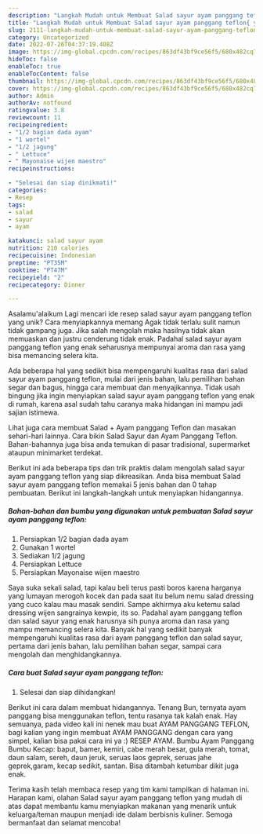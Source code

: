 ```yaml
---
description: "Langkah Mudah untuk Membuat Salad sayur ayam panggang teflon{ yang Menggugah Selera"
title: "Langkah Mudah untuk Membuat Salad sayur ayam panggang teflon{ yang Menggugah Selera"
slug: 2111-langkah-mudah-untuk-membuat-salad-sayur-ayam-panggang-teflon-yang-menggugah-selera
category: Uncategorized
date: 2022-07-26T04:37:19.408Z
image: https://img-global.cpcdn.com/recipes/863df43bf9ce56f5/680x482cq70/salad-sayur-ayam-panggang-teflon-foto-resep-utama.jpg
hideToc: false
enableToc: true
enableTocContent: false
thumbnail: https://img-global.cpcdn.com/recipes/863df43bf9ce56f5/680x482cq70/salad-sayur-ayam-panggang-teflon-foto-resep-utama.jpg
cover: https://img-global.cpcdn.com/recipes/863df43bf9ce56f5/680x482cq70/salad-sayur-ayam-panggang-teflon-foto-resep-utama.jpg
author: Admin
authorAv: notfound
ratingvalue: 3.8
reviewcount: 11
recipeingredient:
- "1/2 bagian dada ayam"
- "1 wortel"
- "1/2 jagung"
- " Lettuce"
- " Mayonaise wijen maestro"
recipeinstructions:

- "Selesai dan siap dinikmati!"
categories:
- Resep
tags:
- salad
- sayur
- ayam

katakunci: salad sayur ayam 
nutrition: 210 calories
recipecuisine: Indonesian
preptime: "PT35M"
cooktime: "PT47M"
recipeyield: "2"
recipecategory: Dinner

---
```



Asalamu'alaikum Lagi mencari ide resep salad sayur ayam panggang teflon yang unik? Cara menyiapkannya memang Agak tidak terlalu sulit namun tidak gampang juga. Jika salah mengolah maka hasilnya tidak akan memuaskan dan justru cenderung tidak enak. Padahal salad sayur ayam panggang teflon yang enak seharusnya mempunyai aroma dan rasa yang bisa memancing selera kita.


Ada beberapa hal yang sedikit bisa mempengaruhi kualitas rasa dari salad sayur ayam panggang teflon, mulai dari jenis bahan, lalu pemilihan bahan segar dan bagus, hingga cara membuat dan menyajikannya. Tidak usah bingung jika ingin menyiapkan salad sayur ayam panggang teflon yang enak di rumah, karena asal sudah tahu caranya maka hidangan ini mampu jadi sajian istimewa.

Lihat juga cara membuat Salad + Ayam panggang Teflon dan masakan sehari-hari lainnya. Cara bikin Salad Sayur dan Ayam Panggang Teflon. Bahan-bahannya juga bisa anda temukan di pasar tradisional, supermarket ataupun minimarket terdekat.


Berikut ini ada beberapa tips dan trik praktis dalam mengolah salad sayur ayam panggang teflon yang siap dikreasikan. Anda bisa membuat Salad sayur ayam panggang teflon memakai 5 jenis bahan dan 0 tahap pembuatan. Berikut ini langkah-langkah untuk menyiapkan hidangannya.

<!--inarticleads1-->

##### Bahan-bahan dan bumbu yang digunakan untuk pembuatan Salad sayur ayam panggang teflon:

1. Persiapkan 1/2 bagian dada ayam
1. Gunakan 1 wortel
1. Sediakan 1/2 jagung
1. Persiapkan  Lettuce
1. Persiapkan  Mayonaise wijen maestro


Saya suka sekali salad, tapi kalau beli terus pasti boros karena harganya yang lumayan merogoh kocek dan pada saat itu belum nemu salad dressing yang cuco kalau mau masak sendiri. Sampe akhirmya aku ketemu salad dressing wijen sangrainya kewpie, its so. Padahal ayam panggang teflon dan salad sayur yang enak harusnya sih punya aroma dan rasa yang mampu memancing selera kita. Banyak hal yang sedikit banyak mempengaruhi kualitas rasa dari ayam panggang teflon dan salad sayur, pertama dari jenis bahan, lalu pemilihan bahan segar, sampai cara mengolah dan menghidangkannya. 

<!--inarticleads2-->

##### Cara buat Salad sayur ayam panggang teflon:


1. Selesai dan siap dihidangkan!

Berikut ini cara dalam membuat hidangannya. Tenang Bun, ternyata ayam panggang bisa menggunakan teflon, tentu rasanya tak kalah enak. Hay semuanya, pada video kali ini nenek mau buat AYAM PANGGANG TEFLON, bagi kalian yang ingin membuat AYAM PANGGANG dengan cara yang simpel, kalian bisa pakai cara ini ya :) RESEP AYAM. Bumbu Ayam Panggang Bumbu Kecap: baput, bamer, kemiri, cabe merah besar, gula merah, tomat, daun salam, sereh, daun jeruk, seruas laos geprek, seruas jahe geprek,garam, kecap sedikit, santan. Bisa ditambah ketumbar dikit juga enak. 

Terima kasih telah membaca resep yang tim kami tampilkan di halaman ini. Harapan kami, olahan Salad sayur ayam panggang teflon yang mudah di atas dapat membantu kamu menyiapkan makanan yang menarik untuk keluarga/teman maupun menjadi ide dalam berbisnis kuliner. Semoga bermanfaat dan selamat mencoba!
